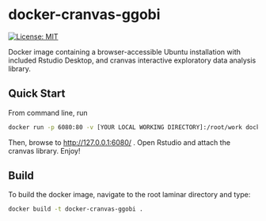 # docker-cranvas-ggobi

[![License: MIT](https://img.shields.io/badge/License-MIT-yellow.svg)](https://opensource.org/licenses/MIT)


Docker image containing a browser-accessible Ubuntu installation with included Rstudio Desktop, and cranvas interactive exploratory data analysis library.


## Quick Start

From command line, run

``` bash
docker run -p 6080:80 -v [YOUR LOCAL WORKING DIRECTORY]:/root/work docker-cranvas-ggobi
```

Then, browse to http://127.0.0.1:6080/ . Open Rstudio and attach the cranvas library. Enjoy!

## Build

To build the docker image, navigate to the root laminar directory and type:


``` bash
docker build -t docker-cranvas-ggobi .
```

